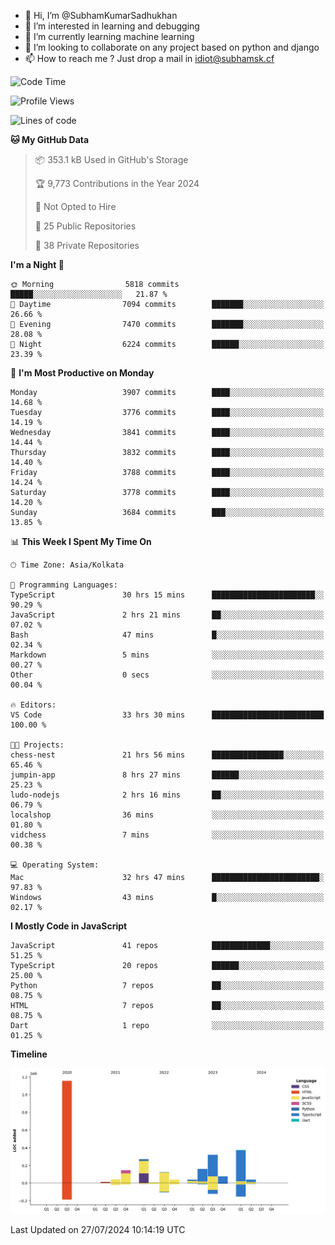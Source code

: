 - 👋 Hi, I’m @SubhamKumarSadhukhan
- 👀 I’m interested in learning and debugging
- 🌱 I’m currently learning machine learning
- 💞️ I’m looking to collaborate on any project based on python and django
- 📫 How to reach me ?
      Just drop a mail in idiot@subhamsk.cf

<!---
SubhamKumarSadhukhan/SubhamKumarSadhukhan is a ✨ special ✨ repository because its `README.md` (this file) appears on your GitHub profile.
You can click the Preview link to take a look at your changes.
--->


<!--START_SECTION:waka-->
![Code Time](http://img.shields.io/badge/Code%20Time-2%2C354%20hrs%2016%20mins-blue)

![Profile Views](http://img.shields.io/badge/Profile%20Views-1-blue)

![Lines of code](https://img.shields.io/badge/From%20Hello%20World%20I%27ve%20Written-2.8%20million%20lines%20of%20code-blue)

**🐱 My GitHub Data** 

> 📦 353.1 kB Used in GitHub's Storage 
 > 
> 🏆 9,773 Contributions in the Year 2024
 > 
> 🚫 Not Opted to Hire
 > 
> 📜 25 Public Repositories 
 > 
> 🔑 38 Private Repositories 
 > 
**I'm a Night 🦉** 

```text
🌞 Morning                5818 commits        █████░░░░░░░░░░░░░░░░░░░░   21.87 % 
🌆 Daytime                7094 commits        ███████░░░░░░░░░░░░░░░░░░   26.66 % 
🌃 Evening                7470 commits        ███████░░░░░░░░░░░░░░░░░░   28.08 % 
🌙 Night                  6224 commits        ██████░░░░░░░░░░░░░░░░░░░   23.39 % 
```
📅 **I'm Most Productive on Monday** 

```text
Monday                   3907 commits        ████░░░░░░░░░░░░░░░░░░░░░   14.68 % 
Tuesday                  3776 commits        ████░░░░░░░░░░░░░░░░░░░░░   14.19 % 
Wednesday                3841 commits        ████░░░░░░░░░░░░░░░░░░░░░   14.44 % 
Thursday                 3832 commits        ████░░░░░░░░░░░░░░░░░░░░░   14.40 % 
Friday                   3788 commits        ████░░░░░░░░░░░░░░░░░░░░░   14.24 % 
Saturday                 3778 commits        ████░░░░░░░░░░░░░░░░░░░░░   14.20 % 
Sunday                   3684 commits        ███░░░░░░░░░░░░░░░░░░░░░░   13.85 % 
```


📊 **This Week I Spent My Time On** 

```text
🕑︎ Time Zone: Asia/Kolkata

💬 Programming Languages: 
TypeScript               30 hrs 15 mins      ███████████████████████░░   90.29 % 
JavaScript               2 hrs 21 mins       ██░░░░░░░░░░░░░░░░░░░░░░░   07.02 % 
Bash                     47 mins             █░░░░░░░░░░░░░░░░░░░░░░░░   02.34 % 
Markdown                 5 mins              ░░░░░░░░░░░░░░░░░░░░░░░░░   00.27 % 
Other                    0 secs              ░░░░░░░░░░░░░░░░░░░░░░░░░   00.04 % 

🔥 Editors: 
VS Code                  33 hrs 30 mins      █████████████████████████   100.00 % 

🐱‍💻 Projects: 
chess-nest               21 hrs 56 mins      ████████████████░░░░░░░░░   65.46 % 
jumpin-app               8 hrs 27 mins       ██████░░░░░░░░░░░░░░░░░░░   25.23 % 
ludo-nodejs              2 hrs 16 mins       ██░░░░░░░░░░░░░░░░░░░░░░░   06.79 % 
localshop                36 mins             ░░░░░░░░░░░░░░░░░░░░░░░░░   01.80 % 
vidchess                 7 mins              ░░░░░░░░░░░░░░░░░░░░░░░░░   00.38 % 

💻 Operating System: 
Mac                      32 hrs 47 mins      ████████████████████████░   97.83 % 
Windows                  43 mins             █░░░░░░░░░░░░░░░░░░░░░░░░   02.17 % 
```

**I Mostly Code in JavaScript** 

```text
JavaScript               41 repos            █████████████░░░░░░░░░░░░   51.25 % 
TypeScript               20 repos            ██████░░░░░░░░░░░░░░░░░░░   25.00 % 
Python                   7 repos             ██░░░░░░░░░░░░░░░░░░░░░░░   08.75 % 
HTML                     7 repos             ██░░░░░░░░░░░░░░░░░░░░░░░   08.75 % 
Dart                     1 repo              ░░░░░░░░░░░░░░░░░░░░░░░░░   01.25 % 
```



**Timeline**

![Lines of Code chart](https://raw.githubusercontent.com/SubhamKumarSadhukhan/SubhamKumarSadhukhan/main/assets/bar_graph.png)


 Last Updated on 27/07/2024 10:14:19 UTC
<!--END_SECTION:waka-->
